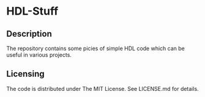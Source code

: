 # HDL-Stuff

## Description
The repository contains some picies of simple HDL code
which can be useful in various projects.

## Licensing
The code is distributed under The MIT License.
See LICENSE.md for details.